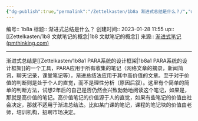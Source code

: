 ```yaml
---
{"dg-publish":true,"permalink":"/Zettelkasten/1b8a 渐进式总结是什么？/","dgPassFrontmatter":true}
---
```


编号:: 1b8a
标题:: 渐进式总结是什么？
创建时间:: 2023-01-28 11:55
up:: [[Zettelkasten/1b8 文献笔记的概念\|1b8 文献笔记的概念]]
来源:: [渐进式笔记 (pmthinking.com)](https://pmthinking.com/progressive-summarization)

---

渐进式总结是[[Zettelkasten/1b8a1 PARA系统的设计框架\|1b8a1 PARA系统的设计框架]]的一个工具，PARA应用于所有收集的笔记（网络文章的摘录，新闻简讯，聊天记录，课堂笔记等），渐进总结法应用于其中高价值的文章。至于对于价值的判断则是处于个人的直觉，而不是理性分析（原因后叙）。这里有个简单的简单的判断方法，试想2年后的自己是否仍然会兴致勃勃地阅读这个笔记，如果是，那就是高价值的笔记。高价值笔记的价值源于人的直觉，如果有些笔记的价值由社会决定，那就不适用于渐进总结法。比如某门课的笔记，课程的笔记块的价值由老师，培训机构，招聘市场决定。
